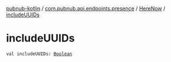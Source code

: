 [pubnub-kotlin](../../index.md) / [com.pubnub.api.endpoints.presence](../index.md) / [HereNow](index.md) / [includeUUIDs](./include-u-u-i-ds.md)

# includeUUIDs

`val includeUUIDs: `[`Boolean`](https://kotlinlang.org/api/latest/jvm/stdlib/kotlin/-boolean/index.html)